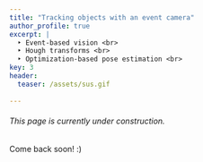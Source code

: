 ```yaml
---
title: "Tracking objects with an event camera"
author_profile: true
excerpt: |
  ‣ Event-based vision <br>
  ‣ Hough transforms <br>
  ‣ Optimization-based pose estimation <br>
key: 3
header:
  teaser: /assets/sus.gif
  
---
```

###### This page is currently under construction.

Come back soon! :) 